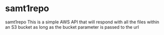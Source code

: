 # samt1repo
samt1repo
This is a simple AWS API that will respond with all the files within an S3 bucket as long as the bucket parameter is passed to the url
